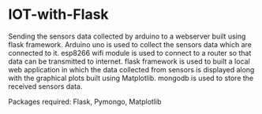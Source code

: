 # IOT-with-Flask
Sending the sensors data collected by arduino to a webserver built using flask framework.
Arduino uno is used to collect the sensors data which are connected to it.
esp8266 wifi module is used to connect to a router so that data can be transmitted to internet.
flask framework is used to built a local web application in which the data collected from sensors is displayed along with the graphical plots built using Matplotlib.
mongodb is used to store the received sensors data.

Packages required:
Flask,
Pymongo,
Matplotlib
